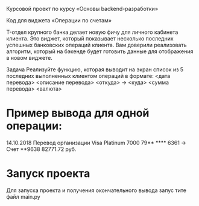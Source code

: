 Курсовой проект по курсу 
«Основы backend-разработки»

Код для виджета «Операции по счетам»

T-отдел крупного банка делает новую фичу для личного кабинета клиента. Это виджет, 
который показывает несколько последних успешных банковских операций клиента. 
Вам доверили реализовать алгоритм, который на бэкенде будет готовить данные для отображения в новом виджете.

Задача
Реализуйте функцию, которая выводит на экран список из 5 последних выполненных клиентом операций в формате:
<дата перевода> <описание перевода>
<откуда> -> <куда>
<сумма перевода> <валюта>
# Пример вывода для одной операции:
14.10.2018 Перевод организации
Visa Platinum 7000 79** **** 6361 -> Счет **9638
82771.72 руб.

# Запуск проекта
Для запуска проекта и получения окончательного вывода запус тите файл main.py
